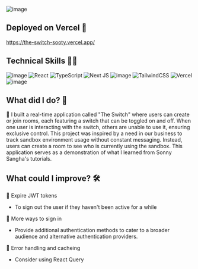 ![image](https://github.com/calalty/The-Switch/assets/64406113/486bc392-6f72-446a-81dc-abda575f7e3e)

## Deployed on Vercel 🚀

https://the-switch-sooty.vercel.app/

## Technical Skills 👨‍💻
![image](https://github.com/calalty/Messenger/assets/64406113/a179c32c-af63-4e40-9497-f12d91e5b074)
 ![React](https://img.shields.io/badge/react-%2320232a.svg?style=for-the-badge&logo=react&logoColor=%2361DAFB) ![TypeScript](https://img.shields.io/badge/typescript-%23007ACC.svg?style=for-the-badge&logo=typescript&logoColor=white) ![Next JS](https://img.shields.io/badge/Next-black?style=for-the-badge&logo=next.js&logoColor=white) ![image](https://github.com/calalty/Messenger/assets/64406113/9ebeb546-5df9-418c-bc8b-5bf174f17525)
 ![TailwindCSS](https://img.shields.io/badge/tailwindcss-%2338B2AC.svg?style=for-the-badge&logo=tailwind-css&logoColor=white) ![Vercel](https://img.shields.io/badge/vercel-%23000000.svg?style=for-the-badge&logo=vercel&logoColor=white) ![image](https://github.com/calalty/Messenger/assets/64406113/2c7ca4a2-1003-49aa-8658-e398e0d98964)

## What did I do? 🤔

🎯 I built a real-time application called "The Switch" where users can create or join rooms, each featuring a switch that can be toggled on and off. When one user is interacting with the switch, others are unable to use it, ensuring exclusive control. This project was inspired by a need in our business to track sandbox environment usage without constant messaging. Instead, users can create a room to see who is currently using the sandbox. This application serves as a demonstration of what I learned from Sonny Sangha's tutorials.

## What could I improve? 🛠️

🎯 Expire JWT tokens
- To sign out the user if they haven't been active for a while

🎯 More ways to sign in
- Provide additional authentication methods to cater to a broader audience and alternative authentication providers.

🎯 Error handling and cacheing
- Consider using React Query
